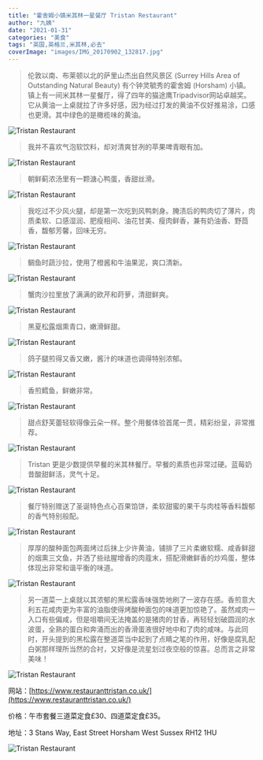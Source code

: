 ```yaml
---
title: "霍舍姆小镇米其林一星餐厅 Tristan Restaurant"
author: "九姨"
date: "2021-01-31"
categories: "美食"
tags: "英国,英格兰,米其林,必去"
coverImage: "images/IMG_20170902_132817.jpg"
---
```


>伦敦以南、布莱顿以北的萨里山杰出自然风景区 (Surrey Hills Area of Outstanding Natural Beauty) 有个钟灵毓秀的霍舍姆 (Horsham) 小镇。镇上有一间米其林一星餐厅，得了四年的猫途鹰Tripadvisor网站卓越奖。它从黄油一上桌就拉了许多好感，因为经过打发的黄油不仅好推易涂，口感也更滑。其中绿色的是橄榄味的黄油。

![Tristan Restaurant](images/IMG_20170902_131133.jpg)

>我并不喜欢气泡软饮料，却对清爽甘冽的苹果啤青眼有加。

![Tristan Restaurant](images/IMG_20170902_133723.jpg)

>朝鲜蓟浓汤里有一颗溏心鸭蛋，香甜丝滑。

![Tristan Restaurant](images/IMG_20170902_131555.jpg)

>我吃过不少风火腿，却是第一次吃到风鸭刺身。腌渍后的鸭肉切了薄片，肉质柔软、口感湿润、肥瘦相间、油花甘美、瘦肉鲜香，兼有奶油香、野茴香，馥郁芳馨，回味无穷。

![Tristan Restaurant](images/IMG_20170902_132817.jpg)

>鲷鱼时蔬沙拉，使用了橙酱和牛油果泥，爽口清新。

![Tristan Restaurant](images/IMG_20170902_132821.jpg)

>蟹肉沙拉里放了满满的欧芹和莳萝，清甜鲜爽。

![Tristan Restaurant](images/IMG_20170902_141055.jpg)

>黑夏松露烟熏青口，嫩滑鲜甜。

![Tristan Restaurant](images/IMG_20170902_141143.jpg)

>鸽子腿煎得又香又嫩，酱汁的味道也调得特别浓郁。

![Tristan Restaurant](images/IMG_20170902_143939.jpg)

>香煎鳕鱼，鲜嫩非常。

![Tristan Restaurant](images/IMG_20170902_143952.jpg)

>甜点舒芙蕾轻软得像云朵一样。整个用餐体验首尾一贯，精彩纷呈，非常推荐。

![Tristan Restaurant](images/IMG_20170902_151852.jpg)

>Tristan 更是少数提供早餐的米其林餐厅。早餐的素质也非常过硬。蓝莓奶昔酸甜鲜活，灵气十足。

![Tristan Restaurant](images/IMG_20201204_101130.jpg)

>餐厅特别赠送了圣诞特色点心百果馅饼，柔软甜蜜的果干与肉桂等香料馥郁的香气特别般配。

![Tristan Restaurant](images/IMG_20201204_101332.jpg)

>厚厚的酸种面包两面烤过后抹上少许黄油，铺排了三片柔嫩软糯、咸香鲜甜的烟熏三文鱼，并洒了些祛腥增香的肉蔻末，搭配滑嫩鲜香的炒鸡蛋，整体体现出非常和谐平衡的味道。

![Tristan Restaurant](images/IMG_20201204_102223.jpg)

>另一道菜一上桌就以其浓郁的黑松露香味强势地刷了一波存在感。香煎意大利五花咸肉更为丰富的油脂使得烤酸种面包的味道更加惊艳了。虽然咸肉一入口有些偏咸，但是咀嚼间无法掩盖的是猪肉的甘香，再轻轻划破圆润的水波蛋，全熟的蛋白和奔涌而出的香滑蛋液很好地中和了肉的咸味。与此同时，开头提到的黑松露在整道菜当中起到了点睛之笔的作用，好像是腐乳配白粥那样理所当然的合衬，又好像是流星划过夜空般的惊喜。总而言之非常美味！

![Tristan Restaurant](images/IMG_20201204_102241.jpg)


网站：[https://www.restauranttristan.co.uk/](https://www.restauranttristan.co.uk/)

价格：午市套餐三道菜定食£30、四道菜定食£35。

地址：3 Stans Way, East Street Horsham West Sussex RH12 1HU

![Tristan Restaurant](images/tristan.jpg)